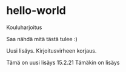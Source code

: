 # hello-world
Kouluharjoitus

Saa nähdä mitä tästä tulee :)

Uusi lisäys. Kirjoitusvirheen korjaus.

Tämä on uusi lisäys 15.2.21
Tämäkin on lisäys
